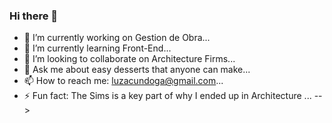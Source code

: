 ### Hi there 👋
- 🔭 I’m currently working on Gestion de Obra...
- 🌱 I’m currently learning Front-End...
- 👯 I’m looking to collaborate on Architecture Firms...
- 💬 Ask me about easy desserts that anyone can make...
- 📫 How to reach me: luzacundoga@gmail.com...
- ⚡ Fun fact: The Sims is a key part of why I ended up in Architecture
 ...
-->
